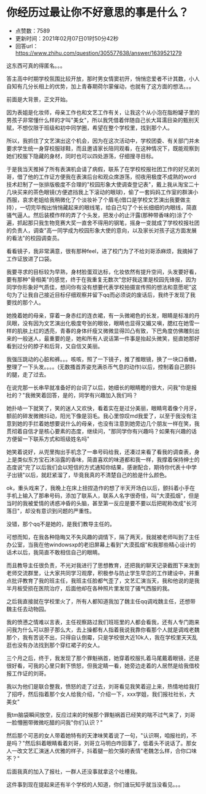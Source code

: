 # 你经历过最让你不好意思的事是什么？
- 点赞数：7589
- 更新时间：2021年02月07日01时50分42秒
- 回答url：https://www.zhihu.com/question/305577638/answer/1639521279
<body>
 <p data-pid="loH_pHhM">这东西可真的得匿名。。。</p>
 <p data-pid="Zu5x8vZD">答主高中时期学校氛围比较开放，那时男女情窦初开，悄悄恋爱者不计其数，小人自知有几分长相上的优势，加上青春期荷尔蒙催动，也就有了这方面的想法。。。</p>
 <p data-pid="RByAJq_S">前面是大背景，正文开始。</p>
 <p data-pid="xec_i_QV">因为表姐是化妆师，母亲工作也和文艺工作有关，让我这个从小泡在脂粉罐子里的男孩子非常懂什么样的才叫"美女"，所以我凭借着伴随自己长大耳濡目染的甄别天赋，不想仅限于班级和初中同学圈，希望在整个学校里，找到那个人。</p>
 <p data-pid="g6HRD9oD">所以，我抓住了文艺演出这个机会，因为在这次活动中，学校团委、有关部门并未要求学生统一身穿校服球鞋，而且邀请家长陪同观看，在这种情况下，既能观察到她们校服下隐藏的身材，同时也可以四处游荡，仔细搜寻目标。</p>
 <p data-pid="2azwqI-h">于是我当天推掉了所有表演机会请了病假，联系了在学校校报社团工作的好兄弟刘哥，借了他的工作证方便我在表演后台和观众席游荡，彻夜用极度不成熟的word技术赶制了一张排版极度不合理的"校园形象大使调查登记表"，戴上我从淘宝二十几块买来的茶色眼镜(方便遮挡我上下滚动的眼球)，偷了一套妈妈工作室的群演小西服，哀求老姐给我稍微化了个淡妆补了个眉毛(借口是学校文艺演出我要做主持），一切完毕掏出悄悄藏起来的眼线笔，给自己勾了个长长细细的内眼线，简直骚气逼人。然后装模作样的弄了个头发，把发小的止汗露(那种带香味的)涂了个遍，抓起那只我生物竞赛大奖一直舍不得用的钢笔，摇身一变就成了学校校报社团的负责人，调查"高一同学成为校园形象大使的意向，以及家长对孩子这方面发展的看法"的校园调查员。</p>
 <p data-pid="SLQpkF8w">看看镜子，我非常满意，很有那种feel，进了校门为了不给刘哥添麻烦，我摘掉了工作证放进了口袋。</p>
 <p data-pid="5w38E2dJ">我要寻求的目标较为早熟，身材脸蛋双达标，化妆依然有提升空间，头发要好看，要有那种"骨相美"的感觉，终于在我重复无数次"您好我这里是校园先锋报，因为同学你形象好气质佳，想问你有没有想要代表学校拍摄宣传照的想法和意愿呢"这句为了让我自己接近目标仔细观察并留下qq而必须说的废话后，我终于发现了我要找的那个人。</p>
 <p data-pid="d547Cn6C">她挽着她的母亲，穿着一身赤红的连衣裙，有一头微褐色的长发，眼睛是标准的丹凤眼，没有因为文艺演出化极度夸张的眼妆，眼睛也显得又媚又嗔，腮红在她雪一样的肌肤上红的透亮，青春的身体纤瘦又微微显得凹凸有致，下巴角度仿佛雕刻出来的一般迷人，最重要的是，她和所有人说话第一件事是抬起头微笑，挺直她那好看到过分的脖子和后背，又自信又美丽。</p>
 <p data-pid="cJa5wUoj">我强压跳动的心脏和裤。。。咳咳，照了一下镜子，推了推眼镜，换了一块口香糖，整理了一下头发。。。。(无数搔首弄姿充满杀币气息的动作)以后，控制着自己颤抖的腿，走了过去。</p>
 <p data-pid="OJZ6oURE">在说完那一长串早就准备好的台词了以后，她细长的眼睛瞪的很大，问我"你是报社的？"我微笑着回答，是的，同学有兴趣加入我们吗？</p>
 <p data-pid="gqvw0pBE">她扑哧一下就笑了，笑的迷人又欢快，看着实在是过分美丽，眼睛弯着像个月牙，额前的碎发微微抖动，阳光下像是羽毛。我心里惊叹md我爱了，以至于我没有注意到她的手拦着她想要说什么的母亲，也没有注意到她旁边几个朋友一样在笑，我贯彻着自信才是核心要素的态度，继续问，"那同学你有兴趣吗？如果有兴趣的话方便留一下联系方式和班级姓名吗"</p>
 <p data-pid="cp8SeMdy">她笑着说好，从兜里掏出手机念了一串号码给我，还凑过来看了看我的调查表，身上是类似东方宝石沐浴露的香味，简直喜欢的味道都和我一样，我撑着保持绅士的态度说"完了以后我们会以短信的方式通知你结果，感谢配合，期待你代表十中学子出镜"以后，就赶紧溜了，毕竟我真的不清楚自己的脸是什么颜色。</p>
 <p data-pid="V2NrICOw">ok，重头戏来了，我晚上在床上扭捏造作的想了半天开场白以后，颤抖着小手在手机上输入了那串号码，添加了联系人，联系人名字很奇怪，叫"大漠孤烟"，但是当时的我被爱情的诱惑冲昏的头脑，甚至第一反应是要不要以后把昵称改成"长河落日"，却没有意识到问题的严重性。</p>
 <p data-pid="NJzvckyN">没错，那个qq不是她的，是我们教导主任的。</p>
 <p data-pid="wjOfwdeX">可想而知，在我各种隐晦又不失风趣的调情下，隔了两天，我就被老师叫到了主任办公室，当我在他windowsxp的老旧屏幕上看到"大漠孤烟"和我那些精心设计的话术以后，我简直不敢相信自己的眼睛。</p>
 <p data-pid="PhmXdmdt">而且教导主任很负责，不光对我进行了思想教育，还把我的聊天记录截图下来发到老师交流群里，让大家共同学习观摩，积极参与防止学生早恋的工作建设中，并重点批评教育了我的班主任，我班主任脸都气歪了，文艺汇演当天，我和他说的是我半月板受损在医院治疗，后面他却在各种照片里发现了骚气西服的我。</p>
 <p data-pid="HRZwq9Td">之后我直接就在学校里火了，所有人都知道我加了魏主任qq调戏魏主任，还想带魏主任去动物园。</p>
 <p data-pid="Mal6eKo_">我的愤懑之情难以言表，主任视察路过我们班班里的人都会看我，还有人专门跑来问我为什么可以胆子那么大，去上操都有人指着我说我靠你看那个人就是调戏老魏那个，我有苦说不出，只得自认倒霉，只是学校很大近10k人，我在学校里天天乱逛也没有办法找到那个穿红裙子的女人。</p>
 <p data-pid="g7u9Q60u">三个月之后，终于，我发现了那个罪魁祸首，她穿着校服扎着马尾戴着眼镜，还是很好看，可我的心里只剩下愤怒，但我定睛一看，她旁边走着的人居然是给我借校报工作证的刘哥。</p>
 <p data-pid="DfgAX1Bp">我以为他们是联合整我，愤怒的走了过去，刘哥看见我笑着迎上来，热情地给我打了招呼，然后指着那个女人给我介绍，"介绍一下，xxx学姐，我们报社社长，大美女"</p>
 <p data-pid="Vvu5cJcO">我tm脑袋瞬间放空，反应过来的时候那个罪魁祸首已经笑的喘不过气来了，刘哥一脸懵圈带微微吃醋的问我"你们认识？"</p>
 <p data-pid="W2Y6yEOB">然后那个可恶的女人带着她特有的天津味笑着说了一句，"认识啊，咱报社的，不是吗？"然后斜着眼睛看着刘哥，刘哥立马明白咋回事了，低着头不说话了。那女人一改文艺汇演迷人优雅的样子，抖着腿一脸欠揍的表情"老魏怎么样，合你口味不？"</p>
 <p data-pid="DK1xZV-t">后面我真的加入了报社，一群人还没事就拿这个吐槽我。</p>
 <p data-pid="fUraiphN">这件事到现在提起来还有半个学校的人知道，你们谁玩知乎就当没看见。。。</p>
</body>